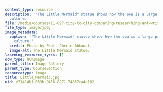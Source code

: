 ```yaml
---
content_type: resource
description: '"The Little Mermaid" statue shows how the sea is a large part of Danish
  culture.'
file: /media/courses/11-027-city-to-city-comparing-researching-and-writing-about-cities-spring-2006/e71414b1053b9456827274857ca4e182_Little_Mermaid.jpg
file_type: image/jpeg
image_metadata:
  caption: '"The Little Mermaid" statue shows how the sea is a large part of Danish
    culture.'
  credit: Photo by Prof. Cherie Abbanat.
  image-alt: The Little Mermaid statue.
learning_resource_types: []
ocw_type: OCWImage
parent_title: Image Gallery
parent_type: CourseSection
resourcetype: Image
title: Little_Mermaid.jpg
uid: e71414b1-053b-9456-8272-74857ca4e182
---
```

